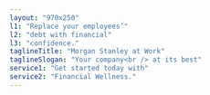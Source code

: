 ```yaml
---
layout: "970x250"
l1: "Replace your employees’"
l2: "debt with financial"
l3: "confidence."
taglineTitle: "Morgan Stanley at Work"
taglineSlogan: "Your company<br /> at its best"
service1: "Get started today with"
service2: "Financial Wellness."
---
```

